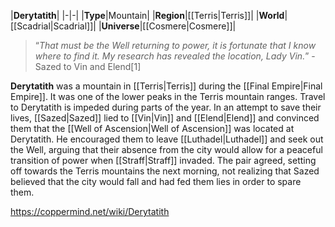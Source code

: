 |**Derytatith**|
|-|-|
|**Type**|Mountain|
|**Region**|[[Terris\|Terris]]|
|**World**|[[Scadrial\|Scadrial]]|
|**Universe**|[[Cosmere\|Cosmere]]|

>“*That must be the Well returning to power, it is fortunate that I know where to find it. My research has revealed the location, Lady Vin.*”
\-Sazed to Vin and Elend[1]


**Derytatith** was a mountain in [[Terris\|Terris]] during the [[Final Empire\|Final Empire]]. It was one of the lower peaks in the Terris mountain ranges.
Travel to Derytatith is impeded during parts of the year.
In an attempt to save their lives, [[Sazed\|Sazed]] lied to [[Vin\|Vin]] and [[Elend\|Elend]] and convinced them that the [[Well of Ascension\|Well of Ascension]] was located at Derytatith. He encouraged them to leave [[Luthadel\|Luthadel]] and seek out the Well, arguing that their absence from the city would allow for a peaceful transition of power when [[Straff\|Straff]] invaded. The pair agreed, setting off towards the Terris mountains the next morning, not realizing that Sazed believed that the city would fall and had fed them lies in order to spare them. 



https://coppermind.net/wiki/Derytatith
